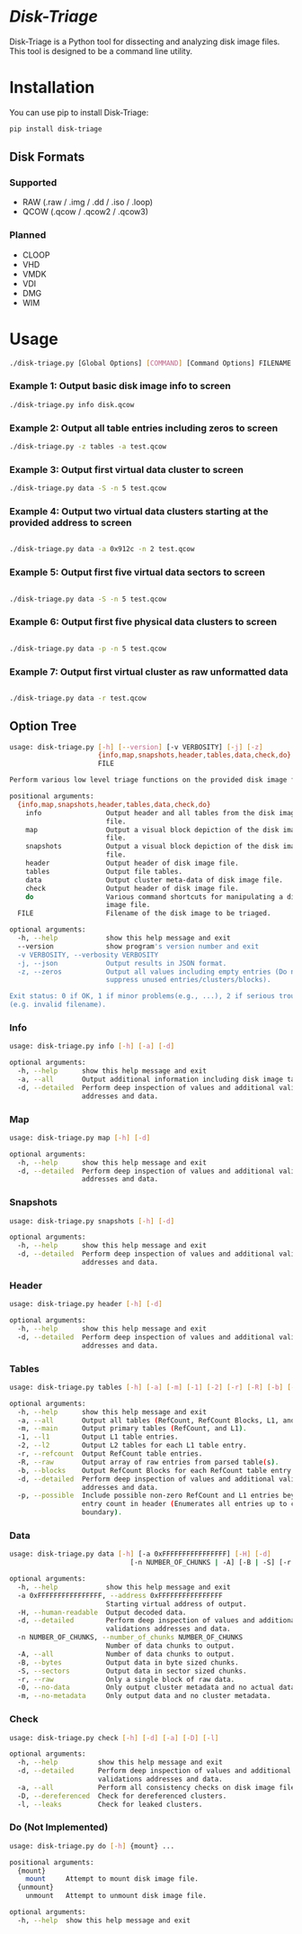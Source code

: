 # *Disk-Triage*

Disk-Triage is a Python tool for dissecting and analyzing disk image files. This tool is designed to be a command line utility.

# Installation

You can use pip to install Disk-Triage:

```bash
pip install disk-triage
```

## Disk Formats

### Supported

- RAW (.raw / .img / .dd / .iso / .loop)
- QCOW (.qcow / .qcow2 / .qcow3)


### Planned
- CLOOP
- VHD
- VMDK
- VDI
- DMG
- WIM

# Usage

```bash
./disk-triage.py [Global Options] [COMMAND] [Command Options] FILENAME
```
### Example 1: Output basic disk image info to screen
```bash
./disk-triage.py info disk.qcow
```

### Example 2: Output all table entries including zeros to screen
```bash
./disk-triage.py -z tables -a test.qcow
```
### Example 3: Output first virtual data cluster to screen
```bash
./disk-triage.py data -S -n 5 test.qcow
```
### Example 4: Output two virtual data clusters starting at the provided address to screen
```bash

./disk-triage.py data -a 0x912c -n 2 test.qcow
```
### Example 5: Output first five virtual data sectors to screen
```bash

./disk-triage.py data -S -n 5 test.qcow
```
### Example 6: Output first five physical data clusters to screen
```bash

./disk-triage.py data -p -n 5 test.qcow
```
### Example 7: Output first virtual cluster as raw unformatted data
```bash

./disk-triage.py data -r test.qcow
```

## Option Tree

```bash
usage: disk-triage.py [-h] [--version] [-v VERBOSITY] [-j] [-z]
                      {info,map,snapshots,header,tables,data,check,do} ...
                      FILE

Perform various low level triage functions on the provided disk image file.

positional arguments:
  {info,map,snapshots,header,tables,data,check,do}
    info                Output header and all tables from the disk image
                        file.
    map                 Output a visual block depiction of the disk image
                        file.
    snapshots           Output a visual block depiction of the disk image
                        file.
    header              Output header of disk image file.
    tables              Output file tables.
    data                Output cluster meta-data of disk image file.
    check               Output header of disk image file.
    do                  Various command shortcuts for manipulating a disk
                        image file.
  FILE                  Filename of the disk image to be triaged.

optional arguments:
  -h, --help            show this help message and exit
  --version             show program's version number and exit
  -v VERBOSITY, --verbosity VERBOSITY
  -j, --json            Output results in JSON format.
  -z, --zeros           Output all values including empty entries (Do not
                        suppress unused entries/clusters/blocks).

Exit status: 0 if OK, 1 if minor problems(e.g., ...), 2 if serious trouble
(e.g. invalid filename).
```

### Info

```bash
usage: disk-triage.py info [-h] [-a] [-d]

optional arguments:
  -h, --help      show this help message and exit
  -a, --all       Output additional information including disk image tables.
  -d, --detailed  Perform deep inspection of values and additional validations
                  addresses and data.
```

### Map
```bash
usage: disk-triage.py map [-h] [-d]

optional arguments:
  -h, --help      show this help message and exit
  -d, --detailed  Perform deep inspection of values and additional validations
                  addresses and data.
```

### Snapshots
```bash
usage: disk-triage.py snapshots [-h] [-d]

optional arguments:
  -h, --help      show this help message and exit
  -d, --detailed  Perform deep inspection of values and additional validations
                  addresses and data.
```

###  Header
```bash
usage: disk-triage.py header [-h] [-d]

optional arguments:
  -h, --help      show this help message and exit
  -d, --detailed  Perform deep inspection of values and additional validations
                  addresses and data.
```

### Tables
```bash
usage: disk-triage.py tables [-h] [-a] [-m] [-1] [-2] [-r] [-R] [-b] [-d] [-p]

optional arguments:
  -h, --help      show this help message and exit
  -a, --all       Output all tables (RefCount, RefCount Blocks, L1, and L2).
  -m, --main      Output primary tables (RefCount, and L1).
  -1, --l1        Output L1 table entries.
  -2, --l2        Output L2 tables for each L1 table entry.
  -r, --refcount  Output RefCount table entries.
  -R, --raw       Output array of raw entries from parsed table(s).
  -b, --blocks    Output RefCount Blocks for each RefCount table entry.
  -d, --detailed  Perform deep inspection of values and additional validations
                  addresses and data.
  -p, --possible  Include possible non-zero RefCount and L1 entries beyond
                  entry count in header (Enumerates all entries up to cluster
                  boundary).
```

### Data

```bash
usage: disk-triage.py data [-h] [-a 0xFFFFFFFFFFFFFFFF] [-H] [-d]
                              [-n NUMBER_OF_CHUNKS | -A] [-B | -S] [-r | -0 | -m]

optional arguments:
  -h, --help            show this help message and exit
  -a 0xFFFFFFFFFFFFFFFF, --address 0xFFFFFFFFFFFFFFFF
                        Starting virtual address of output.
  -H, --human-readable  Output decoded data.
  -d, --detailed        Perform deep inspection of values and additional
                        validations addresses and data.
  -n NUMBER_OF_CHUNKS, --number_of_chunks NUMBER_OF_CHUNKS
                        Number of data chunks to output.
  -A, --all             Number of data chunks to output.
  -B, --bytes           Output data in byte sized chunks.
  -S, --sectors         Output data in sector sized chunks.
  -r, --raw             Only a single block of raw data.
  -0, --no-data         Only output cluster metadata and no actual data.
  -m, --no-metadata     Only output data and no cluster metadata.
```

### Check
```bash
usage: disk-triage.py check [-h] [-d] [-a] [-D] [-l]

optional arguments:
  -h, --help          show this help message and exit
  -d, --detailed      Perform deep inspection of values and additional
                      validations addresses and data.
  -a, --all           Perform all consistency checks on disk image file.
  -D, --dereferenced  Check for dereferenced clusters.
  -l, --leaks         Check for leaked clusters.
```

### Do (Not Implemented)
```bash
usage: disk-triage.py do [-h] {mount} ...

positional arguments:
  {mount}
    mount     Attempt to mount disk image file.
  {unmount}
    unmount   Attempt to unmount disk image file.

optional arguments:
  -h, --help  show this help message and exit
```

